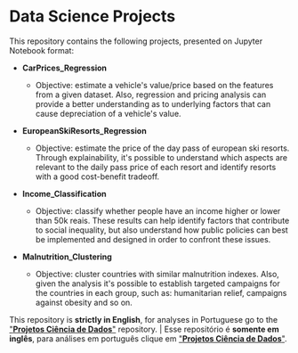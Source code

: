 # Data Science Projects
This repository contains the following projects, presented on Jupyter Notebook format:
- **CarPrices_Regression**
  
  - Objective: estimate a vehicle's value/price based on the features from a given dataset. Also, regression and pricing analysis can provide a better understanding as to underlying factors that can cause depreciation of a vehicle's value.
  
- **EuropeanSkiResorts_Regression**
  
  - Objective: estimate the price of the day pass of european ski resorts. Through explainability, it's possible to understand which aspects are relevant to the daily pass price of each resort and identify resorts with a good cost-benefit tradeoff.

  
- **Income_Classification**
  
  - Objective: classify whether people have an income higher or lower than 50k reais. These results can help identify factors that contribute to social inequality, but also understand how public policies can best be implemented and designed in order to confront these issues.

  
- **Malnutrition_Clustering**

  - Objective: cluster countries with similar malnutrition indexes. Also, given the analysis it's possible to establish targeted campaigns for the countries in each group, such as: humanitarian relief, campaigns against obesity and so on.

This repository is **strictly in English**, for analyses in Portuguese go to the ["**Projetos Ciência de Dados**"](https://github.com/rfvianna/Projetos_CienciaDados) repository. | Esse repositório é **somente em inglês**, para análises em português clique em ["**Projetos Ciência de Dados**"](https://github.com/rfvianna/Projetos_CienciaDados).
